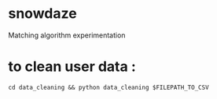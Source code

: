 # snowdaze
Matching algorithm experimentation


# to clean user data :
`cd data_cleaning && python data_cleaning $FILEPATH_TO_CSV`